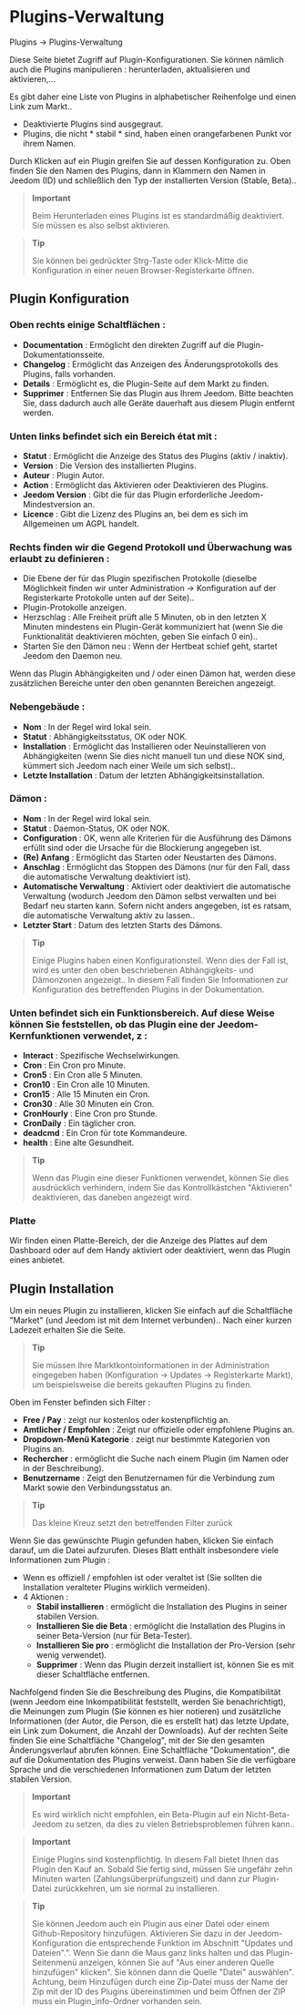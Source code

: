 # Plugins-Verwaltung
Plugins → Plugins-Verwaltung

Diese Seite bietet Zugriff auf Plugin-Konfigurationen.
Sie können nämlich auch die Plugins manipulieren : herunterladen, aktualisieren und aktivieren,…

Es gibt daher eine Liste von Plugins in alphabetischer Reihenfolge und einen Link zum Markt..
- Deaktivierte Plugins sind ausgegraut.
- Plugins, die nicht * stabil * sind, haben einen orangefarbenen Punkt vor ihrem Namen.

Durch Klicken auf ein Plugin greifen Sie auf dessen Konfiguration zu. Oben finden Sie den Namen des Plugins, dann in Klammern den Namen in Jeedom (ID) und schließlich den Typ der installierten Version (Stable, Beta)..

> **Important**
>
> Beim Herunterladen eines Plugins ist es standardmäßig deaktiviert. Sie müssen es also selbst aktivieren.

> **Tip**
>
> Sie können bei gedrückter Strg-Taste oder Klick-Mitte die Konfiguration in einer neuen Browser-Registerkarte öffnen.

## Plugin Konfiguration

### Oben rechts einige Schaltflächen :

- **Documentation** : Ermöglicht den direkten Zugriff auf die Plugin-Dokumentationsseite.
- **Changelog** : Ermöglicht das Anzeigen des Änderungsprotokolls des Plugins, falls vorhanden.
- **Details** : Ermöglicht es, die Plugin-Seite auf dem Markt zu finden.
- **Supprimer** : Entfernen Sie das Plugin aus Ihrem Jeedom. Bitte beachten Sie, dass dadurch auch alle Geräte dauerhaft aus diesem Plugin entfernt werden.

### Unten links befindet sich ein Bereich **état** mit :

- **Statut** : Ermöglicht die Anzeige des Status des Plugins (aktiv / inaktiv).
- **Version** : Die Version des installierten Plugins.
- **Auteur** : Plugin Autor.
- **Action** : Ermöglicht das Aktivieren oder Deaktivieren des Plugins.
- **Jeedom Version** : Gibt die für das Plugin erforderliche Jeedom-Mindestversion an.
- **Licence** : Gibt die Lizenz des Plugins an, bei dem es sich im Allgemeinen um AGPL handelt.

### Rechts finden wir die Gegend **Protokoll und Überwachung** was erlaubt zu definieren :

- Die Ebene der für das Plugin spezifischen Protokolle (dieselbe Möglichkeit finden wir unter Administration → Konfiguration auf der Registerkarte Protokolle unten auf der Seite)..
- Plugin-Protokolle anzeigen.
- Herzschlag : Alle Freiheit prüft alle 5 Minuten, ob in den letzten X Minuten mindestens ein Plugin-Gerät kommuniziert hat (wenn Sie die Funktionalität deaktivieren möchten, geben Sie einfach 0 ein)..
- Starten Sie den Dämon neu : Wenn der Hertbeat schief geht, startet Jeedom den Daemon neu.

Wenn das Plugin Abhängigkeiten und / oder einen Dämon hat, werden diese zusätzlichen Bereiche unter den oben genannten Bereichen angezeigt.

### Nebengebäude :

- **Nom** : In der Regel wird lokal sein.
- **Statut** : Abhängigkeitsstatus, OK oder NOK.
- **Installation** : Ermöglicht das Installieren oder Neuinstallieren von Abhängigkeiten (wenn Sie dies nicht manuell tun und diese NOK sind, kümmert sich Jeedom nach einer Weile um sich selbst)..
- **Letzte Installation** : Datum der letzten Abhängigkeitsinstallation.

### Dämon :

- **Nom** : In der Regel wird lokal sein.
- **Statut** : Daemon-Status, OK oder NOK.
- **Configuration** : OK, wenn alle Kriterien für die Ausführung des Dämons erfüllt sind oder die Ursache für die Blockierung angegeben ist.
- **(Re) Anfang** : Ermöglicht das Starten oder Neustarten des Dämons.
- **Anschlag** : Ermöglicht das Stoppen des Dämons (nur für den Fall, dass die automatische Verwaltung deaktiviert ist).
- **Automatische Verwaltung** : Aktiviert oder deaktiviert die automatische Verwaltung (wodurch Jeedom den Dämon selbst verwalten und bei Bedarf neu starten kann. Sofern nicht anders angegeben, ist es ratsam, die automatische Verwaltung aktiv zu lassen..
- **Letzter Start** : Datum des letzten Starts des Dämons.

> **Tip**
>
> Einige Plugins haben einen Konfigurationsteil. Wenn dies der Fall ist, wird es unter den oben beschriebenen Abhängigkeits- und Dämonzonen angezeigt..
> In diesem Fall finden Sie Informationen zur Konfiguration des betreffenden Plugins in der Dokumentation.

### Unten befindet sich ein Funktionsbereich. Auf diese Weise können Sie feststellen, ob das Plugin eine der Jeedom-Kernfunktionen verwendet, z :

- **Interact** : Spezifische Wechselwirkungen.
- **Cron** : Ein Cron pro Minute.
- **Cron5** : Ein Cron alle 5 Minuten.
- **Cron10** : Ein Cron alle 10 Minuten.
- **Cron15** : Alle 15 Minuten ein Cron.
- **Cron30** : Alle 30 Minuten ein Cron.
- **CronHourly** : Eine Cron pro Stunde.
- **CronDaily** : Ein täglicher cron.
- **deadcmd** : Ein Cron für tote Kommandeure.
- **health** : Eine alte Gesundheit.

> **Tip**
>
> Wenn das Plugin eine dieser Funktionen verwendet, können Sie dies ausdrücklich verhindern, indem Sie das Kontrollkästchen &quot;Aktivieren&quot; deaktivieren, das daneben angezeigt wird.

### Platte

Wir finden einen Platte-Bereich, der die Anzeige des Plattes auf dem Dashboard oder auf dem Handy aktiviert oder deaktiviert, wenn das Plugin eines anbietet.

## Plugin Installation

Um ein neues Plugin zu installieren, klicken Sie einfach auf die Schaltfläche &quot;Market&quot; (und Jeedom ist mit dem Internet verbunden).. Nach einer kurzen Ladezeit erhalten Sie die Seite.

> **Tip**
>
> Sie müssen Ihre Marktkontoinformationen in der Administration eingegeben haben (Konfiguration → Updates → Registerkarte Markt), um beispielsweise die bereits gekauften Plugins zu finden.

Oben im Fenster befinden sich Filter :
- **Free / Pay** : zeigt nur kostenlos oder kostenpflichtig an.
- **Amtlicher / Empfohlen** : Zeigt nur offizielle oder empfohlene Plugins an.
- **Dropdown-Menü Kategorie** : zeigt nur bestimmte Kategorien von Plugins an.
- **Rechercher** : ermöglicht die Suche nach einem Plugin (im Namen oder in der Beschreibung).
- **Benutzername** : Zeigt den Benutzernamen für die Verbindung zum Markt sowie den Verbindungsstatus an.

> **Tip**
>
> Das kleine Kreuz setzt den betreffenden Filter zurück

Wenn Sie das gewünschte Plugin gefunden haben, klicken Sie einfach darauf, um die Datei aufzurufen. Dieses Blatt enthält insbesondere viele Informationen zum Plugin :

- Wenn es offiziell / empfohlen ist oder veraltet ist (Sie sollten die Installation veralteter Plugins wirklich vermeiden).
- 4 Aktionen :
    - **Stabil installieren** : ermöglicht die Installation des Plugins in seiner stabilen Version.
    - **Installieren Sie die Beta** : ermöglicht die Installation des Plugins in seiner Beta-Version (nur für Beta-Tester).
    - **Installieren Sie pro** : ermöglicht die Installation der Pro-Version (sehr wenig verwendet).
    - **Supprimer** : Wenn das Plugin derzeit installiert ist, können Sie es mit dieser Schaltfläche entfernen.

Nachfolgend finden Sie die Beschreibung des Plugins, die Kompatibilität (wenn Jeedom eine Inkompatibilität feststellt, werden Sie benachrichtigt), die Meinungen zum Plugin (Sie können es hier notieren) und zusätzliche Informationen (der Autor, die Person, die es erstellt hat) das letzte Update, ein Link zum Dokument, die Anzahl der Downloads). Auf der rechten Seite finden Sie eine Schaltfläche &quot;Changelog&quot;, mit der Sie den gesamten Änderungsverlauf abrufen können. Eine Schaltfläche &quot;Dokumentation&quot;, die auf die Dokumentation des Plugins verweist. Dann haben Sie die verfügbare Sprache und die verschiedenen Informationen zum Datum der letzten stabilen Version.

> **Important**
>
> Es wird wirklich nicht empfohlen, ein Beta-Plugin auf ein Nicht-Beta-Jeedom zu setzen, da dies zu vielen Betriebsproblemen führen kann..

> **Important**
>
> Einige Plugins sind kostenpflichtig. In diesem Fall bietet Ihnen das Plugin den Kauf an. Sobald Sie fertig sind, müssen Sie ungefähr zehn Minuten warten (Zahlungsüberprüfungszeit) und dann zur Plugin-Datei zurückkehren, um sie normal zu installieren.

> **Tip**
>
> Sie können Jeedom auch ein Plugin aus einer Datei oder einem Github-Repository hinzufügen. Aktivieren Sie dazu in der Jeedom-Konfiguration die entsprechende Funktion im Abschnitt "Updates und Dateien".". Wenn Sie dann die Maus ganz links halten und das Plugin-Seitenmenü anzeigen, können Sie auf "Aus einer anderen Quelle hinzufügen" klicken". Sie können dann die Quelle "Datei" auswählen". Achtung, beim Hinzufügen durch eine Zip-Datei muss der Name der Zip mit der ID des Plugins übereinstimmen und beim Öffnen der ZIP muss ein Plugin\_info-Ordner vorhanden sein.
